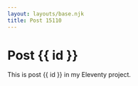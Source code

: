 ```yaml
---
layout: layouts/base.njk
title: Post 15110
---
```


# Post {{ id }}

This is post {{ id }} in my Eleventy project.
